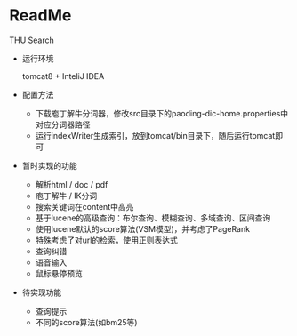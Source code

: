 # ReadMe

THU Search 

- 运行环境

  tomcat8 + InteliJ IDEA

- 配置方法

  - 下载庖丁解牛分词器，修改src目录下的paoding-dic-home.properties中对应分词器路径
  - 运行indexWriter生成索引，放到tomcat/bin目录下，随后运行tomcat即可


- 暂时实现的功能

  - 解析html / doc / pdf
  - 庖丁解牛 / IK分词
  - 搜索关键词在content中高亮
  - 基于lucene的高级查询：布尔查询、模糊查询、多域查询、区间查询
  - 使用lucene默认的score算法(VSM模型)，并考虑了PageRank
  - 特殊考虑了对url的检索，使用正则表达式
  - 查询纠错
  - 语音输入
  - 鼠标悬停预览

- 待实现功能
  - 查询提示
  - 不同的score算法(如bm25等)

